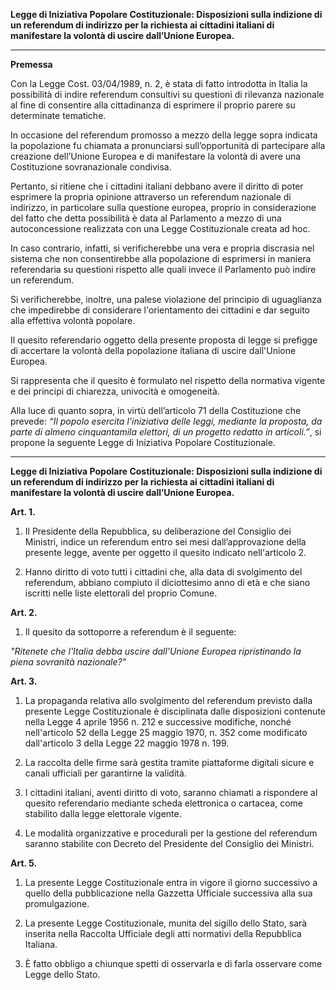 **Legge di Iniziativa Popolare Costituzionale: Disposizioni sulla indizione di un referendum di indirizzo per la richiesta ai cittadini italiani di manifestare la volontà di uscire dall’Unione Europea.**

*******

**Premessa**

Con la Legge Cost. 03/04/1989, n. 2, è stata di fatto introdotta in Italia la possibilità di indire referendum consultivi su questioni di rilevanza nazionale al fine di consentire alla cittadinanza di esprimere il proprio parere su determinate tematiche.

In occasione del referendum promosso a mezzo della legge sopra indicata la popolazione fu chiamata a pronunciarsi sull’opportunità di partecipare alla creazione dell’Unione Europea e di manifestare la volontà di avere una Costituzione sovranazionale condivisa.

Pertanto, si ritiene che i cittadini italiani debbano avere il diritto di poter esprimere la propria opinione attraverso un referendum nazionale di indirizzo, in particolare sulla questione europea, proprio in considerazione del fatto che detta possibilità è data al Parlamento a mezzo di una autoconcessione realizzata con una Legge Costituzionale creata ad hoc.

In caso contrario, infatti, si verificherebbe una vera e propria discrasia nel sistema che non consentirebbe alla popolazione di esprimersi in maniera referendaria su questioni rispetto alle quali invece il Parlamento può indire un referendum.

Si verificherebbe, inoltre, una palese violazione del principio di uguaglianza che impedirebbe di considerare l'orientamento dei cittadini e dar seguito alla effettiva volontà popolare.

Il quesito referendario oggetto della presente proposta di legge si prefigge di accertare la volontà della popolazione italiana di uscire dall'Unione Europea.

Si rappresenta che il quesito è formulato nel rispetto della normativa vigente e dei principi di chiarezza, univocità e omogeneità.

Alla luce di quanto sopra, in virtù dell’articolo 71 della Costituzione che prevede: *“Il popolo esercita l'iniziativa delle leggi, mediante la proposta, da parte di almeno cinquantamila elettori, di un progetto redatto in articoli.”*, si propone la seguente Legge di Iniziativa Popolare Costituzionale.

*******

**Legge di Iniziativa Popolare Costituzionale: Disposizioni sulla indizione di un referendum di indirizzo per la richiesta ai cittadini italiani di manifestare la volontà di uscire dall’Unione Europea.**

**Art. 1.**

1. Il Presidente della Repubblica, su deliberazione del Consiglio dei Ministri, indice un referendum entro sei mesi dall’approvazione della presente legge, avente per oggetto il quesito indicato nell'articolo 2.

2. Hanno diritto di voto tutti i cittadini che, alla data di svolgimento del referendum, abbiano compiuto il diciottesimo anno di età e che siano iscritti nelle liste elettorali del proprio Comune.

**Art. 2.**

1. Il quesito da sottoporre a referendum è il seguente:

*"Ritenete che l'Italia debba uscire dall'Unione Europea ripristinando la piena sovranità nazionale?"*

**Art. 3.**

1. La propaganda relativa allo svolgimento del referendum previsto dalla presente Legge Costituzionale è disciplinata dalle disposizioni contenute nella Legge 4 aprile 1956 n. 212 e successive modifiche, nonché nell'articolo 52 della Legge 25 maggio 1970, n. 352 come modificato dall'articolo 3 della Legge 22 maggio 1978 n. 199.

2. La raccolta delle firme sarà gestita tramite piattaforme digitali sicure e canali ufficiali per garantirne la validità.

3. I cittadini italiani, aventi diritto di voto, saranno chiamati a rispondere al quesito referendario mediante scheda elettronica o cartacea, come stabilito dalla legge elettorale vigente.

4. Le modalità organizzative e procedurali per la gestione del referendum saranno stabilite con Decreto del Presidente del Consiglio dei Ministri.

**Art. 5.**

1. La presente Legge Costituzionale entra in vigore il giorno successivo a quello della pubblicazione nella Gazzetta Ufficiale successiva alla sua promulgazione.

2. La presente Legge Costituzionale, munita del sigillo dello Stato, sarà inserita nella Raccolta Ufficiale degli atti normativi della Repubblica Italiana.

3. È fatto obbligo a chiunque spetti di osservarla e di farla osservare come Legge dello Stato.

